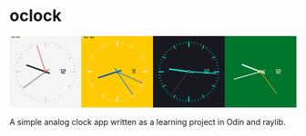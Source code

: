 # oclock

![oclock, analog clock app](oclock.png)

A simple analog clock app written as a learning project in Odin and raylib.
